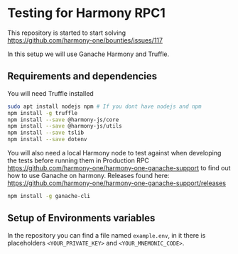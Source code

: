 # Testing for Harmony RPC1
This repository is started to start solving  
https://github.com/harmony-one/bounties/issues/117

In this setup we will use Ganache Harmony and Truffle.


## Requirements and dependencies
You will need Truffle installed
```bash
sudo apt install nodejs npm # If you dont have nodejs and npm
npm install -g truffle
npm install --save @harmony-js/core
npm install --save @harmony-js/utils
npm install --save tslib
npm install --save dotenv
```

You will also need a local Harmony node to test against when developing the tests before running them in Production RPC
https://github.com/harmony-one/harmony-one-ganache-support to find out how to use Ganache on harmony.
Releases found here: https://github.com/harmony-one/harmony-one-ganache-support/releases

```bash
npm install -g ganache-cli

```


## Setup of Environments variables
In the repository you can find a file named `example.env`, in it 
there is placeholders `<YOUR_PRIVATE_KEY>` and `<YOUR_MNEMONIC_CODE>`.  

